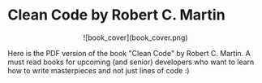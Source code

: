 # Clean Code by Robert C. Martin
<p align="center">
![book_cover](book_cover.png)
</p>
Here is the PDF version of the book "Clean Code" by Robert C. Martin. A must read books for upcoming (and senior) developers who want to learn how to write masterpieces and not just lines of code :)
